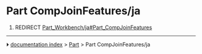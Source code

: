 # Part CompJoinFeatures/ja
1.  REDIRECT [Part_Workbench/ja#Part_CompJoinFeatures](Part_Workbench/ja#Part_CompJoinFeatures.md)



---
⏵ [documentation index](../README.md) > [Part](Part_Workbench.md) > Part CompJoinFeatures/ja

